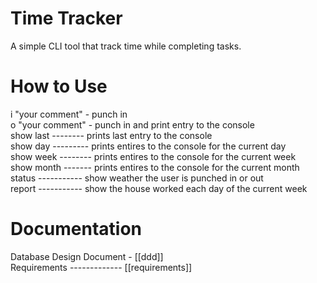 # Time Tracker
A simple CLI tool that track time while completing tasks. 


# How to Use  
i "your comment" - punch in  
o "your comment" - punch in and print entry to the console  
show last -------- prints last entry to the console  
show day --------- prints entires to the console for the current day  
show week -------- prints entires to the console for the current week  
show month ------- prints entires to the console for the current month  
status ----------- show weather the user is punched in or out  
report ----------- show the house worked each day of the current week  


# Documentation  
Database Design Document - [[ddd]]  
Requirements ------------- [[requirements]]  
